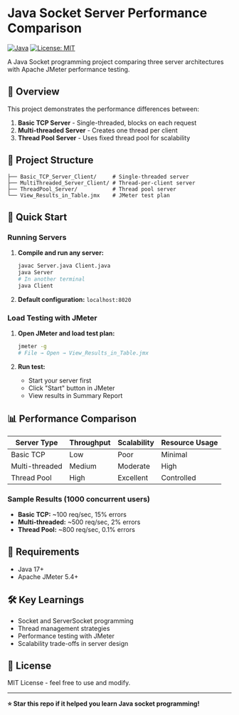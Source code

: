# Java Socket Server Performance Comparison

[![Java](https://img.shields.io/badge/Java-17+-orange.svg)](https://www.oracle.com/java/)
[![License: MIT](https://img.shields.io/badge/License-MIT-blue.svg)](https://opensource.org/licenses/MIT)

A Java Socket programming project comparing three server architectures with Apache JMeter performance testing.

## 🎯 Overview

This project demonstrates the performance differences between:
1. **Basic TCP Server** - Single-threaded, blocks on each request
2. **Multi-threaded Server** - Creates one thread per client
3. **Thread Pool Server** - Uses fixed thread pool for scalability

## 📁 Project Structure

```
├── Basic_TCP_Server_Client/     # Single-threaded server
├── MultiThreaded_Server_Client/ # Thread-per-client server
├── ThreadPool_Server/           # Thread pool server
└── View_Results_in_Table.jmx    # JMeter test plan
```

## 🚀 Quick Start

### Running Servers

1. **Compile and run any server:**
   ```bash
   javac Server.java Client.java
   java Server
   # In another terminal
   java Client
   ```

2. **Default configuration:** `localhost:8020`

### Load Testing with JMeter

1. **Open JMeter and load test plan:**
   ```bash
   jmeter -g
   # File → Open → View_Results_in_Table.jmx
   ```

2. **Run test:**
   - Start your server first
   - Click "Start" button in JMeter
   - View results in Summary Report

## 📊 Performance Comparison

| Server Type | Throughput | Scalability | Resource Usage |
|-------------|------------|-------------|----------------|
| Basic TCP | Low | Poor | Minimal |
| Multi-threaded | Medium | Moderate | High |
| Thread Pool | High | Excellent | Controlled |

### Sample Results (1000 concurrent users)
- **Basic TCP:** ~100 req/sec, 15% errors
- **Multi-threaded:** ~500 req/sec, 2% errors  
- **Thread Pool:** ~800 req/sec, 0.1% errors

## 🔧 Requirements

- Java 17+
- Apache JMeter 5.4+

## 🛠 Key Learnings

- Socket and ServerSocket programming
- Thread management strategies
- Performance testing with JMeter
- Scalability trade-offs in server design

## 📄 License

MIT License - feel free to use and modify.

---

**⭐ Star this repo if it helped you learn Java socket programming!**